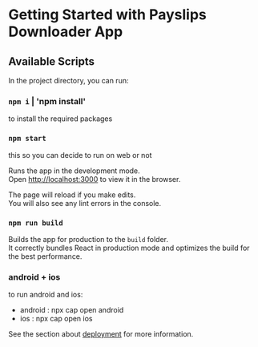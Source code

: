 # Getting Started with Payslips Downloader App

## Available Scripts

In the project directory, you can run:
### `npm i` | 'npm install'
to install the required packages

### `npm start` 

this so you can decide to run on web or not

Runs the app in the development mode.\
Open [http://localhost:3000](http://localhost:3000) to view it in the browser.

The page will reload if you make edits.\
You will also see any lint errors in the console.

### `npm run build`

Builds the app for production to the `build` folder.\
It correctly bundles React in production mode and optimizes the build for the best performance.

### android + ios 
to run android and ios:

- android : npx cap open android
- ios : npx cap open ios

See the section about [deployment](https://facebook.github.io/create-react-app/docs/deployment) for more information.
